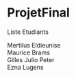 # ProjetFinal
Liste Etudiants                                                                                                                                                                                          
 
Mertilus Eldieunise                                                                                                                                                                                                                                                                                                        
Maurice Brams                                                                                                                                                                                                                                                                                     
Gilles Julio Peter                                                                                                                                                                                            
Ezna Lugens
